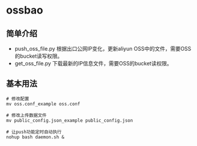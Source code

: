 # ossbao

## 简单介绍
- push_oss_file.py 根据出口公网IP变化，更新aliyun OSS中的文件，需要OSS的bucket读写权限。
- get_oss_file.py 下载最新的IP信息文件，需要OSS的bucket读权限。

## 基本用法
```shell
# 修改配置
mv oss.conf_example oss.conf

# 修改上传数据文件
mv public_config.json_example public_config.json

# 让push功能定时自动执行
nohup bash daemon.sh &
```

